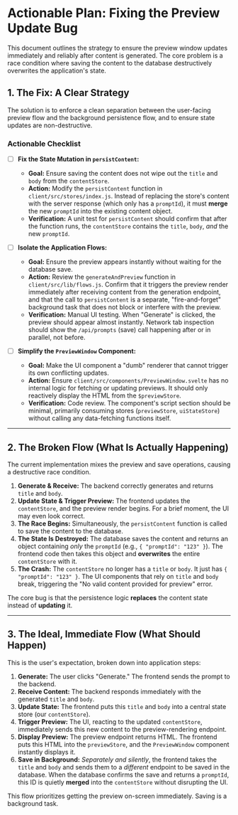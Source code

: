 # Actionable Plan: Fixing the Preview Update Bug

This document outlines the strategy to ensure the preview window updates immediately and reliably after content is generated. The core problem is a race condition where saving the content to the database destructively overwrites the application's state.

## 1. The Fix: A Clear Strategy

The solution is to enforce a clean separation between the user-facing preview flow and the background persistence flow, and to ensure state updates are non-destructive.

### Actionable Checklist

- [ ] **Fix the State Mutation in `persistContent`:**

  - **Goal:** Ensure saving the content does not wipe out the `title` and `body` from the `contentStore`.
  - **Action:** Modify the `persistContent` function in `client/src/stores/index.js`. Instead of replacing the store's content with the server response (which only has a `promptId`), it must **merge** the new `promptId` into the existing content object.
  - **Verification:** A unit test for `persistContent` should confirm that after the function runs, the `contentStore` contains the `title`, `body`, _and_ the new `promptId`.

- [ ] **Isolate the Application Flows:**

  - **Goal:** Ensure the preview appears instantly without waiting for the database save.
  - **Action:** Review the `generateAndPreview` function in `client/src/lib/flows.js`. Confirm that it triggers the preview render immediately after receiving content from the generation endpoint, and that the call to `persistContent` is a separate, "fire-and-forget" background task that does not block or interfere with the preview.
  - **Verification:** Manual UI testing. When "Generate" is clicked, the preview should appear almost instantly. Network tab inspection should show the `/api/prompts` (save) call happening after or in parallel, not before.

- [ ] **Simplify the `PreviewWindow` Component:**
  - **Goal:** Make the UI component a "dumb" renderer that cannot trigger its own conflicting updates.
  - **Action:** Ensure `client/src/components/PreviewWindow.svelte` has no internal logic for fetching or updating previews. It should only reactively display the HTML from the `$previewStore`.
  - **Verification:** Code review. The component's script section should be minimal, primarily consuming stores (`previewStore`, `uiStateStore`) without calling any data-fetching functions itself.

---

## 2. The Broken Flow (What Is Actually Happening)

The current implementation mixes the preview and save operations, causing a destructive race condition.

1.  **Generate & Receive:** The backend correctly generates and returns `title` and `body`.
2.  **Update State & Trigger Preview:** The frontend updates the `contentStore`, and the preview render begins. For a brief moment, the UI may even look correct.
3.  **The Race Begins:** Simultaneously, the `persistContent` function is called to save the content to the database.
4.  **The State Is Destroyed:** The database saves the content and returns an object containing _only_ the `promptId` (e.g., `{ "promptId": "123" }`). The frontend code then takes this object and **overwrites** the entire `contentStore` with it.
5.  **The Crash:** The `contentStore` no longer has a `title` or `body`. It just has `{ "promptId": "123" }`. The UI components that rely on `title` and `body` break, triggering the "No valid content provided for preview" error.

The core bug is that the persistence logic **replaces** the content state instead of **updating** it.

---

## 3. The Ideal, Immediate Flow (What Should Happen)

This is the user's expectation, broken down into application steps:

1.  **Generate:** The user clicks "Generate." The frontend sends the prompt to the backend.
2.  **Receive Content:** The backend responds immediately with the generated `title` and `body`.
3.  **Update State:** The frontend puts this `title` and `body` into a central state store (our `contentStore`).
4.  **Trigger Preview:** The UI, reacting to the updated `contentStore`, immediately sends this new content to the preview-rendering endpoint.
5.  **Display Preview:** The preview endpoint returns HTML. The frontend puts this HTML into the `previewStore`, and the `PreviewWindow` component instantly displays it.
6.  **Save in Background:** _Separately and silently_, the frontend takes the `title` and `body` and sends them to a _different_ endpoint to be saved in the database. When the database confirms the save and returns a `promptId`, this ID is quietly **merged** into the `contentStore` without disrupting the UI.

This flow prioritizes getting the preview on-screen immediately. Saving is a background task.
